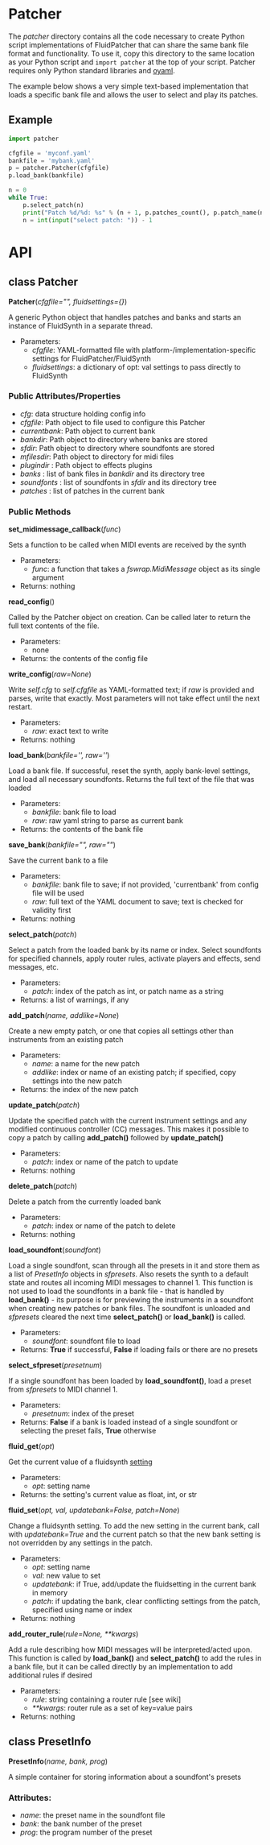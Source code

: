 # Patcher

The _patcher_ directory contains all the code necessary to create Python script implementations of FluidPatcher that can share the same bank file format and functionality. To use it, copy this directory to the same location as your Python script and `import patcher` at the top of your script. Patcher requires only Python standard libraries and [oyaml](https://pypi.org/project/oyaml/).

The example below shows a very simple text-based implementation that loads a specific bank file and allows the user to select and play its patches.

## Example

```python
import patcher

cfgfile = 'myconf.yaml'
bankfile = 'mybank.yaml'
p = patcher.Patcher(cfgfile)
p.load_bank(bankfile)

n = 0
while True:
    p.select_patch(n)
    print("Patch %d/%d: %s" % (n + 1, p.patches_count(), p.patch_name(n)))
    n = int(input("select patch: ")) - 1
```

# API

## class Patcher

**Patcher**(_cfgfile="", fluidsettings={}_)

A generic Python object that handles patches and banks and starts an instance of FluidSynth in a separate thread.
- Parameters:
  - _cfgfile_: YAML-formatted file with platform-/implementation-specific settings for FluidPatcher/FluidSynth
  - _fluidsettings_: a dictionary of opt: val settings to pass directly to FluidSynth

### Public Attributes/Properties

- _cfg_: data structure holding config info
- _cfgfile_: Path object to file used to configure this Patcher
- _currentbank_: Path object to current bank
- _bankdir_: Path object to directory where banks are stored
- _sfdir_: Path object to directory where soundfonts are stored
- _mfilesdir_: Path object to directory for midi files
- _plugindir_ : Path object to effects plugins
- _banks_ : list of bank files in _bankdir_ and its directory tree
- _soundfonts_ : list of soundfonts in _sfdir_ and its directory tree
- _patches_ : list of patches in the current bank

### Public Methods

**set_midimessage_callback**(_func_)

Sets a function to be called when MIDI events are received by the synth
- Parameters:
  - _func_: a function that takes a _fswrap.MidiMessage_ object as its single argument
- Returns: nothing

**read_config**()

Called by the Patcher object on creation. Can be called later to return the full text contents of the file.
- Parameters:
  - none
- Returns: the contents of the config file

**write_config**(_raw=None_)

Write _self.cfg_ to _self.cfgfile_ as YAML-formatted text; if _raw_ is provided and parses, write that exactly. Most parameters will not take effect until the next restart.
- Parameters:
  - _raw_: exact text to write
- Returns: nothing

**load_bank**(_bankfile='', raw=''_)

Load a bank file. If successful, reset the synth, apply bank-level settings, and load all necessary soundfonts. Returns the full text of the file that was loaded
- Parameters:
  - _bankfile_: bank file to load
  - _raw_: raw yaml string to parse as current bank
- Returns: the contents of the bank file

**save_bank**(_bankfile="", raw=""_)

Save the current bank to a file
- Parameters:
  - _bankfile_: bank file to save; if not provided, 'currentbank' from config file will be used
  - _raw_: full text of the YAML document to save; text is checked for validity first
- Returns: nothing

**select_patch**(_patch_)

Select a patch from the loaded bank by its name or index. Select soundfonts for specified channels, apply router rules, activate players and effects, send messages, etc.
- Parameters:
  - _patch_: index of the patch as int, or patch name as a string
- Returns: a list of warnings, if any

**add_patch**(_name, addlike=None_)

Create a new empty patch, or one that copies all settings other than instruments from an existing patch
- Parameters:
  - _name_: a name for the new patch
  - _addlike_: index or name of an existing patch; if specified, copy settings into the new patch
- Returns: the index of the new patch

**update_patch**(_patch_)

Update the specified patch with the current instrument settings and any modified continuous controller (CC) messages. This makes it possible to copy a patch by calling **add_patch()** followed by **update_patch()**
- Parameters:
  - _patch_: index or name of the patch to update
- Returns: nothing

**delete_patch**(_patch_)

Delete a patch from the currently loaded bank
- Parameters:
  - _patch_: index or name of the patch to delete
- Returns: nothing

**load_soundfont**(_soundfont_)

Load a single soundfont, scan through all the presets in it and store them as a list of _PresetInfo_ objects in _sfpresets_. Also resets the synth to a default state and routes all incoming MIDI messages to channel 1. This function is not used to load the soundfonts in a bank file - that is handled by **load_bank()** - its purpose is for previewing the instruments in a soundfont when creating new patches or bank files. The soundfont is unloaded and _sfpresets_ cleared the next time **select_patch()** or **load_bank()** is called.
- Parameters:
  - _soundfont_: soundfont file to load
- Returns: **True** if successful, **False** if loading fails or there are no presets

**select_sfpreset**(_presetnum_)

If a single soundfont has been loaded by **load_soundfont()**, load a preset from _sfpresets_ to MIDI channel 1.
- Parameters:
  - _presetnum_: index of the preset
- Returns: **False** if a bank is loaded instead of a single soundfont or selecting the preset fails, **True** otherwise

**fluid_get**(_opt_)

Get the current value of a fluidsynth [setting](http://www.fluidsynth.org/api/fluidsettings.xml)
- Parameters:
  - _opt_: setting name
- Returns: the setting's current value as float, int, or str

**fluid_set**(_opt, val, updatebank=False, patch=None_)

Change a fluidsynth setting. To add the new setting in the current bank, call with _updatebank=True_ and the current patch so that the new bank setting is not overridden by any settings in the patch.
- Parameters:
  - _opt_: setting name
  - _val_: new value to set
  - _updatebank_: if True, add/update the fluidsetting in the current bank in memory
  - _patch_: if updating the bank, clear conflicting settings from the patch, specified using name or index
- Returns: nothing

**add_router_rule**(_rule=None, **kwargs_)

Add a rule describing how MIDI messages will be interpreted/acted upon. This function is called by **load_bank()** and **select_patch()** to add the rules in a bank file, but it can be called directly by an implementation to add additional rules if desired
- Parameters:
  - _rule_: string containing a router rule [see wiki]
  - _**kwargs_: router rule as a set of key=value pairs
- Returns: nothing

## class PresetInfo

**PresetInfo**(_name, bank, prog_)

A simple container for storing information about a soundfont's presets

### Attributes:
  - _name_: the preset name in the soundfont file
  - _bank_: the bank number of the preset
  - _prog_: the program number of the preset
